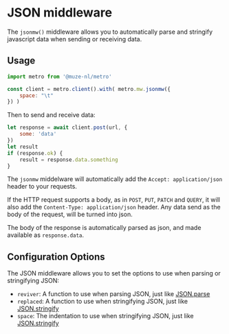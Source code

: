 # JSON middleware

The `jsonmw()` middleware allows you to automatically parse and stringify javascript data when sending or receiving data.

## Usage

```javascript
import metro from '@muze-nl/metro'

const client = metro.client().with( metro.mw.jsonmw({
	space: "\t"
}) )
```

Then to send and receive data:

```javascript
let response = await client.post(url, {
	some: 'data'
})
let result
if (response.ok) {
	result = response.data.something
}
```

The `jsonmw` middelware will automatically add the `Accept: application/json` header to your requests.

If the HTTP request supports a body, as in `POST`, `PUT`, `PATCH` and `QUERY`, it will also add the `Content-Type: application/json` header. Any data send as the body of the request, will be turned into json. 

The body of the response is automatically parsed as json, and made available as `response.data`.

## Configuration Options

The JSON middleware allows you to set the options to use when parsing or stringifying JSON:

- `reviver`: A function to use when parsing JSON, just like [JSON.parse](https://developer.mozilla.org/en-US/docs/Web/JavaScript/Reference/Global_Objects/JSON/parse#the_reviver_parameter)
- `replaced`: A function to use when stringifying JSON, just like [JSON.stringify](https://developer.mozilla.org/en-US/docs/Web/JavaScript/Reference/Global_Objects/JSON/stringify#the_replacer_parameter)
- `space`: The indentation to use when stringifying JSON, just like [JSON.stringify](https://developer.mozilla.org/en-US/docs/Web/JavaScript/Reference/Global_Objects/JSON/stringify#space)
